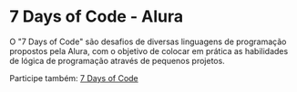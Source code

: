 # 7 Days of Code - Alura

O "7 Days of Code" são desafios de diversas linguagens de programação propostos pela Alura, com o objetivo de colocar em prática as habilidades de lógica de programação através de pequenos projetos.

Participe também:  [7 Days of Code](https://7daysofcode.io/)

